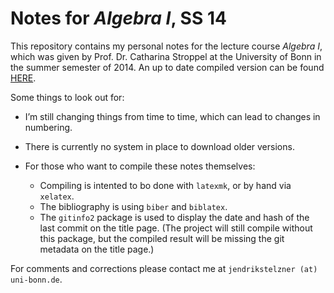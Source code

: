 Notes for _Algebra I_, SS 14
=================

This repository contains my personal notes for the lecture course _Algebra I_, which was given by Prof. Dr. Catharina Stroppel at the University of Bonn in the summer semester of 2014.
An up to date compiled version can be found [HERE][1].

Some things to look out for:

- I’m still changing things from time to time, which can lead to changes in numbering.

- There is currently no system in place to download older versions.

- For those who want to compile these notes themselves:

  - Compiling is intented to bo done with `latexmk`, or by hand via `xelatex`.
  - The bibliography is using `biber` and `biblatex`.
  - The `gitinfo2` package is used to display the date and hash of the last commit on the title page. (The project will still compile without this package, but the compiled result will be missing the git metadata on the title page.)

For comments and corrections please contact me at `jendrikstelzner (at) uni-bonn.de`.



[1]: https://lecture-notes-bonn.gitlab.io/algebra-1-notes-ss-14/algebra-1-notes.pdf
